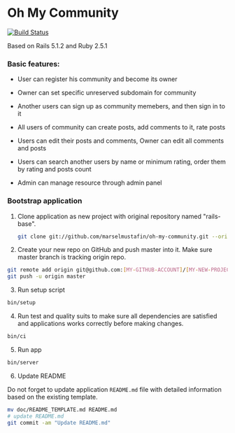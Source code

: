 # Oh My Community

[![Build Status](https://semaphoreci.com/api/v1/marselmustafin/oh-my-community/branches/master/badge.svg)](https://semaphoreci.com/marselmustafin/oh-my-community)

Based on Rails 5.1.2 and Ruby 2.5.1

### Basic features:

- User can register his community and become its owner

- Owner can set specific unreserved subdomain for community

- Another users can sign up as community memebers, and then sign in to it

- All users of community can create posts, add comments to it, rate posts

- Users can edit their posts and comments, Owner can edit all comments and posts

- Users can search another users by name or minimum rating, order them by rating and posts count

- Admin can manage resource through admin panel

### Bootstrap application

1. Clone application as new project with original repository named "rails-base".

   ```bash
   git clone git://github.com/marselmustafin/oh-my-community.git --origin oh-my-community [MY-NEW-PROJECT]
   ```

2. Create your new repo on GitHub and push master into it. Make sure master branch is tracking origin repo.

  ```bash
  git remote add origin git@github.com:[MY-GITHUB-ACCOUNT]/[MY-NEW-PROJECT].git
  git push -u origin master
  ```

3. Run setup script

  ```bash
  bin/setup
  ```

4. Run test and quality suits to make sure all dependencies are satisfied and applications works correctly before making changes.

  ```bash
  bin/ci
  ```

5. Run app

  ```bash
  bin/server
  ```

6. Update README

  Do not forget to update application `README.md` file with detailed information based on the
  existing template.

  ```bash
  mv doc/README_TEMPLATE.md README.md
  # update README.md
  git commit -am "Update README.md"
  ```
